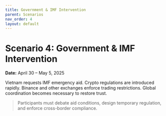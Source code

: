 ```yaml
---
title: Government & IMF Intervention
parent: Scenarios
nav_order: 4
layout: default
---
```


# Scenario 4: Government & IMF Intervention

**Date:** April 30 – May 5, 2025

Vietnam requests IMF emergency aid. Crypto regulations are introduced rapidly. Binance and other exchanges enforce trading restrictions. Global coordination becomes necessary to restore trust.

> Participants must debate aid conditions, design temporary regulation, and enforce cross-border compliance.
